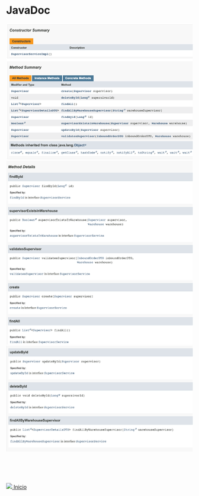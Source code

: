 # JavaDoc

![img.png](img.png)
![img_1.png](img_1.png)
![img_2.png](img_2.png)


<br><br><br><br>
<img src="https://img.icons8.com/ios/20/000000/login-rounded.png"/>[ Inicio](https://github.com/Vila-java/Projeto_Integrador/tree/feature/weslley-rocha-US06)